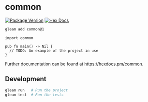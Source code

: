 # common

[![Package Version](https://img.shields.io/hexpm/v/common)](https://hex.pm/packages/common)
[![Hex Docs](https://img.shields.io/badge/hex-docs-ffaff3)](https://hexdocs.pm/common/)

```sh
gleam add common@1
```
```gleam
import common

pub fn main() -> Nil {
  // TODO: An example of the project in use
}
```

Further documentation can be found at <https://hexdocs.pm/common>.

## Development

```sh
gleam run   # Run the project
gleam test  # Run the tests
```
